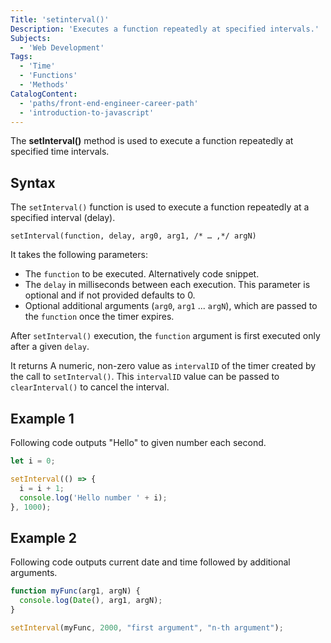 ```yaml
---
Title: 'setinterval()'
Description: 'Executes a function repeatedly at specified intervals.'
Subjects:
  - 'Web Development'
Tags:
  - 'Time'
  - 'Functions'
  - 'Methods'
CatalogContent:
  - 'paths/front-end-engineer-career-path'
  - 'introduction-to-javascript'
---
```


The **setInterval()** method is used to execute a function repeatedly at specified time intervals.

## Syntax

The `setInterval()` function is used to execute a function repeatedly at a specified interval (delay).

```pseudo
setInterval(function, delay, arg0, arg1, /* … ,*/ argN)
```

It takes the following parameters:

- The `function` to be executed. Alternatively code snippet.
- The `delay` in milliseconds between each execution. This parameter is optional and if not provided defaults to 0.
- Optional additional arguments (`arg0`, `arg1` ... `argN`), which are passed to the `function` once the timer expires.

After `setInterval()` execution, the `function` argument is first executed only after a given `delay`.

It returns A numeric, non-zero value as `intervalID` of the timer created by the call to `setInterval()`. This `intervalID` value can be passed to `clearInterval()` to cancel the interval.

## Example 1

Following code outputs "Hello" to given number each second.

```js
let i = 0;

setInterval(() => {
  i = i + 1;
  console.log('Hello number ' + i);
}, 1000);
```

## Example 2

Following code outputs current date and time followed by additional arguments.

```js
function myFunc(arg1, argN) {
  console.log(Date(), arg1, argN);
}

setInterval(myFunc, 2000, "first argument", "n-th argument");
```

